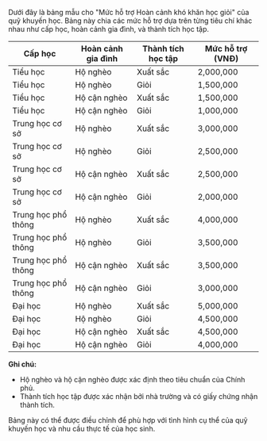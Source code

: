 
Dưới đây là bảng mẫu cho "Mức hỗ trợ Hoàn cảnh khó khăn học giỏi" của quỹ khuyến học. Bảng này chia các mức hỗ trợ dựa trên từng tiêu chí khác nhau như cấp học, hoàn cảnh gia đình, và thành tích học tập.

| **Cấp học**         | **Hoàn cảnh gia đình** | **Thành tích học tập**   | **Mức hỗ trợ (VNĐ)**     |
|---------------------|------------------------|--------------------------|--------------------------|
| Tiểu học            | Hộ nghèo               | Xuất sắc                 | 2,000,000                |
| Tiểu học            | Hộ nghèo               | Giỏi                     | 1,500,000                |
| Tiểu học            | Hộ cận nghèo           | Xuất sắc                 | 1,500,000                |
| Tiểu học            | Hộ cận nghèo           | Giỏi                     | 1,000,000                |
| Trung học cơ sở     | Hộ nghèo               | Xuất sắc                 | 3,000,000                |
| Trung học cơ sở     | Hộ nghèo               | Giỏi                     | 2,500,000                |
| Trung học cơ sở     | Hộ cận nghèo           | Xuất sắc                 | 2,500,000                |
| Trung học cơ sở     | Hộ cận nghèo           | Giỏi                     | 2,000,000                |
| Trung học phổ thông | Hộ nghèo               | Xuất sắc                 | 4,000,000                |
| Trung học phổ thông | Hộ nghèo               | Giỏi                     | 3,500,000                |
| Trung học phổ thông | Hộ cận nghèo           | Xuất sắc                 | 3,500,000                |
| Trung học phổ thông | Hộ cận nghèo           | Giỏi                     | 3,000,000                |
| Đại học             | Hộ nghèo               | Xuất sắc                 | 5,000,000                |
| Đại học             | Hộ nghèo               | Giỏi                     | 4,500,000                |
| Đại học             | Hộ cận nghèo           | Xuất sắc                 | 4,500,000                |
| Đại học             | Hộ cận nghèo           | Giỏi                     | 4,000,000                |

**Ghi chú:**
- Hộ nghèo và hộ cận nghèo được xác định theo tiêu chuẩn của Chính phủ.
- Thành tích học tập được xác nhận bởi nhà trường và có giấy chứng nhận thành tích.

Bảng này có thể được điều chỉnh để phù hợp với tình hình cụ thể của quỹ khuyến học và nhu cầu thực tế của học sinh.

